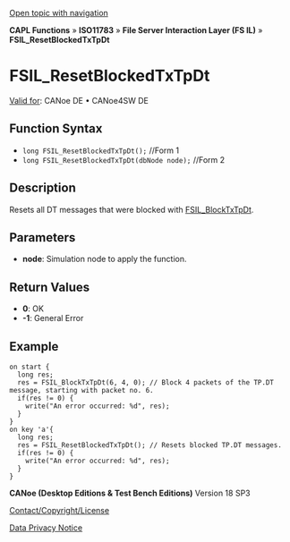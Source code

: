 [Open topic with navigation](../../../../../../CANoeDEFamily.htm#Topics/CAPLFunctions/ISO11783/ISOInteractionLayerFS/Functions/CAPLfunctionIso11783FSILResetBlockedTxTpDt.md)

**CAPL Functions** » **ISO11783** » **File Server Interaction Layer (FS IL)** » **FSIL_ResetBlockedTxTpDt**

# FSIL_ResetBlockedTxTpDt

[Valid for](../../../../Shared/FeatureAvailability.md): CANoe DE • CANoe4SW DE

## Function Syntax

- `long FSIL_ResetBlockedTxTpDt();` //Form 1
- `long FSIL_ResetBlockedTxTpDt(dbNode node);` //Form 2

## Description

Resets all DT messages that were blocked with [FSIL_BlockTxTpDt](CAPLfunctionIso11783FSILBlockTxTpDt.md).

## Parameters

- **node**: Simulation node to apply the function.

## Return Values

- **0**: OK
- **-1**: General Error

## Example

```plaintext
on start {
  long res;
  res = FSIL_BlockTxTpDt(6, 4, 0); // Block 4 packets of the TP.DT message, starting with packet no. 6.
  if(res != 0) {
    write("An error occurred: %d", res);
  }
}
on key 'a'{
  long res;
  res = FSIL_ResetBlockedTxTpDt(); // Resets blocked TP.DT messages.
  if(res != 0) {
    write("An error occurred: %d", res);
  }
}
```

**CANoe (Desktop Editions & Test Bench Editions)** Version 18 SP3

[Contact/Copyright/License](../../../../Shared/ContactCopyrightLicense.md)

[Data Privacy Notice](https://www.vector.com/int/en/company/get-info/privacy-policy/)
